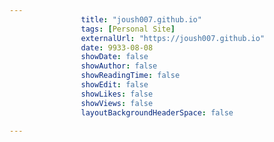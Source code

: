 ---
                title: "joush007.github.io"
                tags: [Personal Site]
                externalUrl: "https://joush007.github.io"
                date: 9933-08-08
                showDate: false
                showAuthor: false
                showReadingTime: false
                showEdit: false
                showLikes: false
                showViews: false
                layoutBackgroundHeaderSpace: false
                ---

